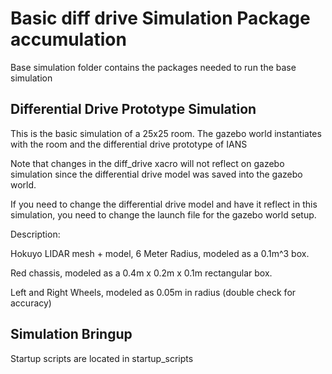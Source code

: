 # Basic diff drive Simulation Package accumulation
Base simulation folder contains the packages needed to run the base simulation

## Differential Drive Prototype Simulation
This is the basic simulation of a 25x25 room.
The gazebo world instantiates with the room and the differential drive prototype of IANS

Note that changes in the diff_drive xacro will not reflect on gazebo simulation since the differential drive model was saved into the gazebo world.

If you need to change the differential drive model and have it reflect in this simulation, you need to change the launch file for the gazebo world setup.

Description:

Hokuyo LIDAR mesh + model, 6 Meter Radius, modeled as a 0.1m^3 box.

Red chassis, modeled as a 0.4m x 0.2m x 0.1m rectangular box.

Left and Right Wheels, modeled as 0.05m in radius (double check for accuracy)


## Simulation Bringup
Startup scripts are located in startup_scripts

